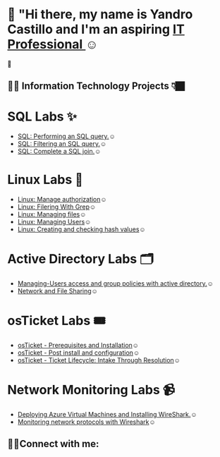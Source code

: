# 👋 "Hi there, my name is Yandro Castillo and I'm an aspiring <a href="https://www.linkedin.com/in/yandro-castillo-4a8908239/">IT Professional </a>☺</h1> 🚀


<h2>👨‍💻 Information Technology Projects 👇🏿</h2> 

 # SQL Labs ✨
- <a href="https://github.com/Ycastillo2003/Perform-a-SQL-query/blob/main/README.md">SQL: Performing an SQL query.</a>☺</h1>
- <a href="https://github.com/Ycastillo2003/Filter-a-SQL-query/blob/main/README.md">SQL: Filtering an SQL query.</a>☺</h1> 
- <a href="https://github.com/Ycastillo2003/Complete-a-SQL-join/blob/main/README.md">SQL: Complete a SQL join.</a>☺</h1> 
 # Linux Labs 🐧
- <a href="https://github.com/Ycastillo2003/Use-Linux-commands-to-manage-file-permissions/blob/main/README.md">Linux: Manage authorization</a>☺</h1>
- <a href="https://github.com/Ycastillo2003/Filtering-With-Grep">Linux: Filering With Grep</a>☺</h1>
- <a href="https://github.com/Ycastillo2003/Manage-files-with-Linux-commands/blob/main/README.md">Linux: Managing files</a>☺</h1>
- <a href="https://github.com/Ycastillo2003/Add-and-manage-users-with-Linux-commands">Linux: Managing Users</a>☺</h1>
- <a href="https://github.com/Ycastillo2003/Creating-and-checking-hash-values-in-linux./tree/main">Linux: Creating and checking hash values</a>☺</h1>

 # Active Directory Labs 🗂️
- <a href="https://github.com/Ycastillo2003/Managing-Users-access-and-group-policies-with-active-directory.">Managing-Users access and group policies with active directory.</a>☺</h1>
- <a href="https://github.com/Ycastillo2003/Network-and-File-Sharing-/blob/main/README.md">Network and File Sharing</a>☺</h1>

 # osTicket Labs 🎟️
- <a href="https://github.com/Ycastillo2003/Os-ticket-installation-and-prerequesites./blob/main/README.md">osTicket - Prerequisites and Installation</a>☺</h1>
- <a href="https://github.com/Ycastillo2003/osTicket-Post-installation-and-configuration-/blob/main/README.md">osTicket - Post install and configuration</a>☺</h1>
- <a href="https://github.com/Ycastillo2003/osTicket-Working-Ticket-Lifecycles/blob/main/README.md">osTicket - Ticket Lifecycle: Intake Through Resolution</a>☺</h1>


# Network Monitoring Labs 📹
- <a href="https://github.com/Ycastillo2003/Monitoring-Network-Activities">Deploying Azure Virtual Machines and Installing WireShark.</a>☺</h1>
- <a href="https://github.com/Ycastillo2003/Monitoring-network-protocols-with-Wireshark./blob/main/README.md">Monitoring network protocols with Wireshark</a>☺</h1>













<h2>🤳🏾Connect with me:</h2>

[linkedin]: https://www.linkedin.com/in/yandro-castillo-4a8908239



